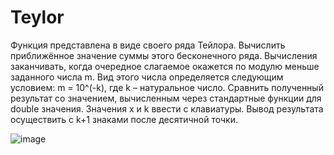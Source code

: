 # Teylor
Функция представлена в виде своего ряда Тейлора. Вычислить приближённое значение суммы этого бесконечного ряда. Вычисления заканчивать, когда очередное слагаемое окажется по модулю меньше заданного числа m. Вид этого числа определяется следующим условием:
m = 10^(-k), где k – натуральное число.
Сравнить полученный результат со значением, вычисленным через стандартные функции для double значения.
Значения x и k ввести с клавиатуры.
Вывод результата осуществить с k+1 знаками после десятичной точки.

![image](https://user-images.githubusercontent.com/116422832/209471968-bc14e118-9865-4534-a16f-e1fa6d77530e.png)
